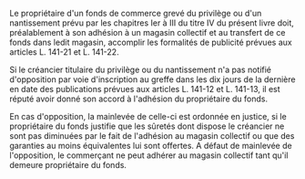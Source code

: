 Le propriétaire d'un fonds de commerce grevé du privilège ou d'un nantissement prévu par les chapitres Ier à III du titre IV du présent livre doit, préalablement à son adhésion à un magasin collectif et au transfert de ce fonds dans ledit magasin, accomplir les formalités de publicité prévues aux articles L. 141-21 et L. 141-22. 


Si le créancier titulaire du privilège ou du nantissement n'a pas notifié d'opposition par voie d'inscription au greffe dans les dix jours de la dernière en date des publications prévues aux articles L. 141-12 et L. 141-13, il est réputé avoir donné son accord à l'adhésion du propriétaire du fonds. 


En cas d'opposition, la mainlevée de celle-ci est ordonnée en justice, si le propriétaire du fonds justifie que les sûretés dont dispose le créancier ne sont pas diminuées par le fait de l'adhésion au magasin collectif ou que des garanties au moins équivalentes lui sont offertes. A défaut de mainlevée de l'opposition, le commerçant ne peut adhérer au magasin collectif tant qu'il demeure propriétaire du fonds.

